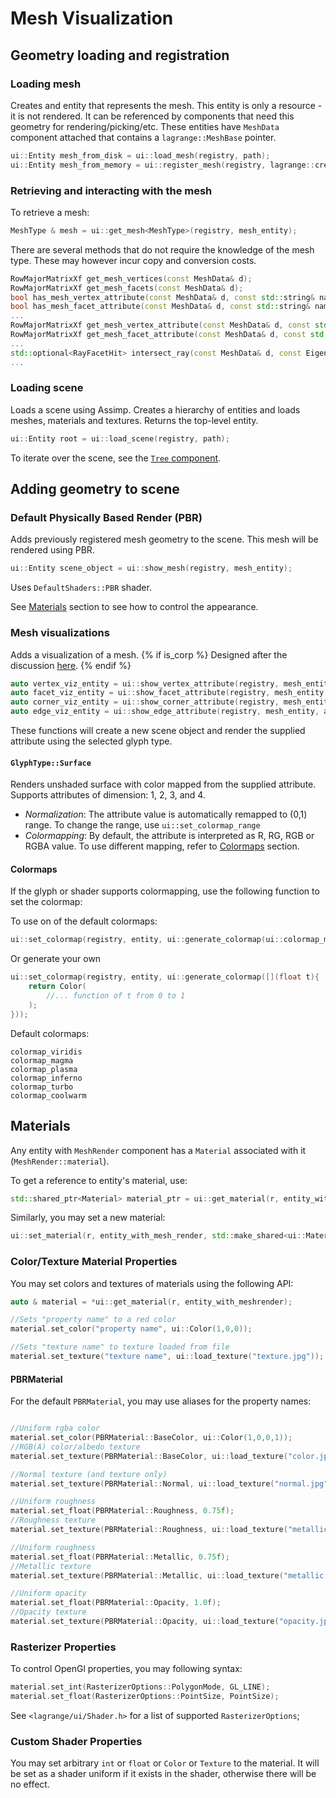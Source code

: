 <!-- $ignore -->

# Mesh Visualization

## Geometry loading and registration

### Loading mesh

Creates and entity that represents the mesh. This entity is only a resource - it is not rendered.
It can be referenced by components that need this geometry for rendering/picking/etc.
These entities have `MeshData` component attached that contains a `lagrange::MeshBase` pointer.

```c++
ui::Entity mesh_from_disk = ui::load_mesh(registry, path);
ui::Entity mesh_from_memory = ui::register_mesh(registry, lagrange::create_sphere());
```

### Retrieving and interacting with the mesh

To retrieve a mesh:
```c++
MeshType & mesh = ui::get_mesh<MeshType>(registry, mesh_entity);
```

There are several methods that do not require the knowledge of the mesh type. These may however
incur copy and conversion costs.
```c++
RowMajorMatrixXf get_mesh_vertices(const MeshData& d);
RowMajorMatrixXf get_mesh_facets(const MeshData& d);
bool has_mesh_vertex_attribute(const MeshData& d, const std::string& name);
bool has_mesh_facet_attribute(const MeshData& d, const std::string& name);
...
RowMajorMatrixXf get_mesh_vertex_attribute(const MeshData& d, const std::string& name);
RowMajorMatrixXf get_mesh_facet_attribute(const MeshData& d, const std::string& name);
...
std::optional<RayFacetHit> intersect_ray(const MeshData& d, const Eigen::Vector3f& origin, const Eigen::Vector3f& dir);
...
```

### Loading scene

Loads a scene using Assimp. Creates a hierarchy of entities and loads meshes, materials and
textures. Returns the top-level entity.

```c++
ui::Entity root = ui::load_scene(registry, path);
```

To iterate over the scene, see the [`Tree` component](components.md#tree).

## Adding geometry to scene

### Default Physically Based Render (PBR)

Adds previously registered mesh geometry to the scene. This mesh will be rendered using PBR.

```c++
ui::Entity scene_object = ui::show_mesh(registry, mesh_entity);
```

Uses `DefaultShaders::PBR` shader.

See [Materials](mesh-visualization.md#materials) section to see how to control the appearance.

### Mesh visualizations

Adds a visualization of a mesh. {% if is_corp %} Designed after the discussion
[here](https://git.corp.adobe.com/lagrange/lagrange-lib/issues/194). {% endif %}

```c++
auto vertex_viz_entity = ui::show_vertex_attribute(registry, mesh_entity, attribute_name, glyph_type);
auto facet_viz_entity = ui::show_facet_attribute(registry, mesh_entity, attribute_name, glyph_type);
auto corner_viz_entity = ui::show_corner_attribute(registry, mesh_entity, attribute_name, glyph_type);
auto edge_viz_entity = ui::show_edge_attribute(registry, mesh_entity, attribute_name, glyph_type);
```

These functions will create a new scene object and render the supplied attribute using the selected glyph type.

#### `GlyphType::Surface`

Renders unshaded surface with color mapped from the supplied attribute. Supports attributes of dimension: 1, 2, 3, and 4.

- *Normalization*: The attribute value is automatically remapped to (0,1) range. To change the
  range, use `ui::set_colormap_range`
- *Colormapping*: By default, the attribute is interpreted as R, RG, RGB or RGBA value. To use
  different mapping, refer to [Colormaps](#colormaps) section.

#### Colormaps

If the glyph or shader supports colormapping, use the following function to set the colormap:

To use on of the default colormaps:
```c++
ui::set_colormap(registry, entity, ui::generate_colormap(ui::colormap_magma))
```
Or generate your own
```c++
ui::set_colormap(registry, entity, ui::generate_colormap([](float t){
    return Color(
        //... function of t from 0 to 1
    );
}));
```

Default colormaps:
```
colormap_viridis
colormap_magma
colormap_plasma
colormap_inferno
colormap_turbo
colormap_coolwarm
```


<!--
Glyph Categories
- Color Output
- Geometry Output
- Texture Output

Glyph types:
-  `GlyphType::Surface`
   -  Dimension = 3
   -  Vertex/Facet/Corner/Edge
   -  Output = Color
-  `GlyphType::RGBA`
   -  Dimension = 4
   -  Vertex/Facet/Corner/Edge
   -  Output = Color
-  `GlyphType::Sphere`
   -  Dimension = 1
   -  Vertex
   -  Output = Geometry (position + size + Color)
-  `GlyphType::EigenEllipsoid`
   -  (Not a priority, only if we need tensor visualization)
   -  Dimension = 3x3
   -  Vertex/Facet
   -  Output = Geometry (frame + Color)
-  `GlyphType::Arrow`
   -  Dimension = 3
   -  Vertex/Facet/Corner/Edge
   -  (Possible options: normalization)
   -  Output = Geometry (position + Vector3 + Color)
-  `GlyphType::Colormap`
   -  Dimension = 1
   -  Vertex/Facet/Corner/Edge
   -  (Possible options: which colormap)
   -  Output = Color
-  `GlyphType::Parametrization`
   -  Dimension = 2
   -  (Vertex?)/Corner
   -  Output = Texture
-  `...`
-->

## Materials

Any entity with `MeshRender` component has a `Material` associated with it (`MeshRender::material`).

To get a reference to entity's material, use:

```c++
std::shared_ptr<Material> material_ptr = ui::get_material(r, entity_with_meshrender);
```

Similarly, you may set a new material:
```c++
ui::set_material(r, entity_with_mesh_render, std::make_shared<ui::Material>(r, DefaultShaders::PBR);
```

### Color/Texture Material Properties

You may set colors and textures of materials using the following API:

```c++
auto & material = *ui::get_material(r, entity_with_meshrender);

//Sets "property name" to a red color
material.set_color("property name", ui::Color(1,0,0));

//Sets "texture name" to texture loaded from file
material.set_texture("texture name", ui::load_texture("texture.jpg"));
```

#### PBRMaterial
For the default `PBRMaterial`, you may use aliases for the property names:
```c++

//Uniform rgba color
material.set_color(PBRMaterial::BaseColor, ui::Color(1,0,0,1));
//RGB(A) color/albedo texture
material.set_texture(PBRMaterial::BaseColor, ui::load_texture("color.jpg"));

//Normal texture (and texture only)
material.set_texture(PBRMaterial::Normal, ui::load_texture("normal.jpg"));

//Uniform roughness
material.set_float(PBRMaterial::Roughness, 0.75f);
//Roughness texture
material.set_texture(PBRMaterial::Roughness, ui::load_texture("metallic.jpg"));

//Uniform roughness
material.set_float(PBRMaterial::Metallic, 0.75f);
//Metallic texture
material.set_texture(PBRMaterial::Metallic, ui::load_texture("metallic.jpg"));

//Uniform opacity
material.set_float(PBRMaterial::Opacity, 1.0f);
//Opacity texture
material.set_texture(PBRMaterial::Opacity, ui::load_texture("opacity.jpg"));
```

### Rasterizer Properties

To control OpenGl properties, you may following syntax:

```c++
material.set_int(RasterizerOptions::PolygonMode, GL_LINE);
material.set_float(RasterizerOptions::PointSize, PointSize);
```

See `<lagrange/ui/Shader.h>` for a list of supported `RasterizerOptions`;

### Custom Shader Properties

You may set arbitrary `int` or `float` or `Color` or `Texture` to the material. It will be set as a
shader uniform if it exists in the shader, otherwise there will be no effect.
